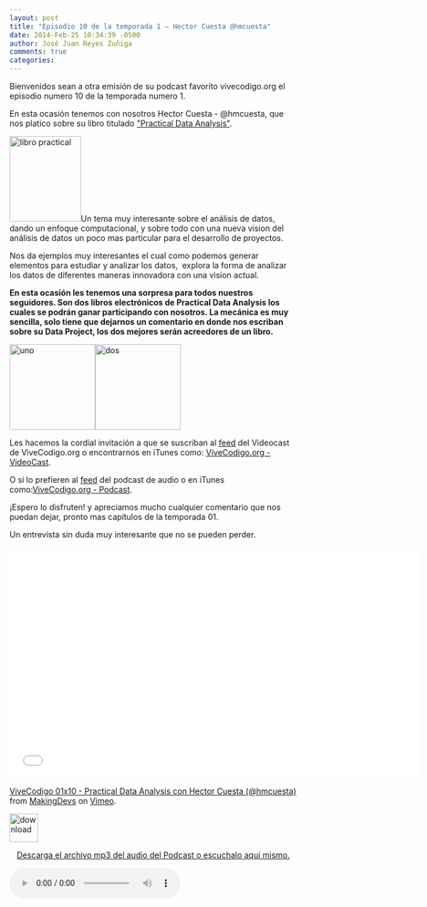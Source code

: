 ```yaml
---
layout: post
title: "Episodio 10 de la temporada 1 – Hector Cuesta @hmcuesta"
date: 2014-Feb-25 10:34:39 -0500
author: José Juan Reyes Zuñiga
comments: true
categories: 
---
```


Bienvenidos sean a otra emisión de su podcast favorito vivecodigo.org el episodio numero 10 de la temporada numero 1.

En esta ocasión tenemos con nosotros Hector Cuesta - @hmcuesta, que nos platico sobre su libro titulado <a href="http://www.amazon.com/Practical-Data-Analysis-Hector-Cuesta/dp/1783280999">"Practical Data Analysis"</a>.

<a href="http://vivecodigo.org/wp-content/uploads/libro-practical.png"><img class="size-thumbnail wp-image-565 alignleft" alt="libro practical" src="http://vivecodigo.org/wp-content/uploads/libro-practical-125x150.png" width="125" height="150" /></a>Un tema muy interesante sobre el análisis de datos, dando un enfoque computacional, y sobre todo con una nueva vision del análisis de datos un poco mas particular para el desarrollo de proyectos.

Nos da ejemplos muy interesantes el cual como podemos generar elementos para estudiar y analizar los datos,  explora la forma de analizar los datos de diferentes maneras innovadora con una vision actual.
<!--more-->

<strong>En esta ocasión les tenemos una sorpresa para todos nuestros seguidores. Son dos libros electrónicos de Practical Data Analysis los cuales se podrán ganar participando con nosotros. La mecánica es muy sencilla, solo tiene que dejarnos un comentario en donde nos escriban sobre su Data Project, los dos mejores serán acreedores de un libro.</strong>

<img class="alignleft size-thumbnail wp-image-537" alt="uno" src="http://vivecodigo.org/wp-content/uploads/uno-150x150.jpg" width="150" height="150" /><img class="alignleft size-thumbnail wp-image-535" alt="dos" src="http://vivecodigo.org/wp-content/uploads/dos-150x150.jpg" width="150" height="150" />

Les hacemos la cordial invitación a que se suscriban al <a href="http://vivecodigo.org/feed.xml">feed</a> del Videocast de ViveCodigo.org o encontrarnos en iTunes como: <a href="https://itunes.apple.com/ca/podcast/vivecodigo.org-videocast/id685052596">ViveCodigo.org - VideoCast</a>.

O si lo prefieren al <a href="http://media.vivecodigo.org.s3.amazonaws.com/podcast-audio/feed.xml">feed</a> del podcast de audio o en iTunes como:<a href="https://itunes.apple.com/mz/podcast/vivecodigo.org-podcast/id722889939">ViveCodigo.org - Podcast</a>.

<!--more-->¡Espero lo disfruten! y apreciamos mucho cualquier comentario que nos puedan dejar, pronto mas capítulos de la temporada 01.

Un entrevista sin duda muy interesante que no se pueden perder.

<iframe src="//player.vimeo.com/video/87502624" height="405" width="720" allowfullscreen="" frameborder="0"></iframe>

<a href="http://vimeo.com/87502624">ViveCodigo 01x10 - Practical Data Analysis con Hector Cuesta (@hmcuesta)</a> from <a href="http://vimeo.com/makingdevs">MakingDevs</a> on <a href="https://vimeo.com">Vimeo</a>.

<a href="http://media.vivecodigo.org.s3.amazonaws.com/podcast-audio/temporada1/ViveCodigo01x10_a.mp3"><img class="aligncenter" alt="download" src="http://vivecodigo.org/wp-content/uploads/download-150x150.gif" width="50" height="50" />
<p style="text-align: center;">Descarga el archivo mp3 del audio del Podcast o escuchalo aquí mismo.</p></a>
<audio width="300" height="32" controls="controls"><source src="http://media.vivecodigo.org.s3.amazonaws.com/podcast-audio/temporada1/ViveCodigo01x10_a.mp3" type="audio/mpeg" />
</audio>